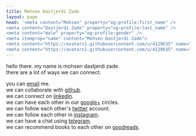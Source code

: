 ```yaml
---
title: Mohsen Dastjerdi Zade
layout: page
head: '<meta content="Mohsen" property="og:profile:first_name" />
<meta content="Dastjerdi Zade" property="og:profile:last_name" />
<meta content="male" property="og:profile:gender" />
<meta itemprop="name" content="Mohsen Dastjerdi Zade">
<meta content="https://avatars1.githubusercontent.com/u/4129635" name="image" />
<meta content="https://avatars1.githubusercontent.com/u/4129635" name="og:image" />'
---
```


hello there. my name is mohsen dastjerdi zade.  
there are a lot of ways we can connect.

you can [email](mailto:me@mehsen.com) me.  
we can collaborate with [github](https://github.com/mohsend/).  
we can connect on [linkedin](https://ir.linkedin.com/in/mohsend/).  
we can have each other in our [google+](https://plus.google.com/+mohsendastjerdizade/) circles.  
we can follow each other's [twitter](https://twitter.com/dstjrd/) account.  
we can follow each other in [instagram](https://www.instagram.com/mehsend/).  
we can have a chat using [telegram](https://telegram.me/mehsend/).  
we can recommend books to each other on [goodreads](https://www.goodreads.com/mohsend/).   
